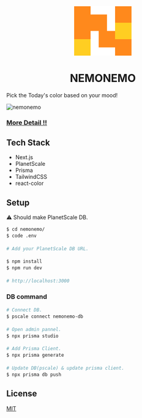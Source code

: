 
<div align="center">
  <img src="/public/Nemo.svg" width="150" >
  <h1>NEMONEMO</h1>
</div>

Pick the Today's color based on your mood!

![nemonemo](https://user-images.githubusercontent.com/21287797/169677807-15dbcad5-3afd-4521-91ae-225728d3a3d4.gif)


### [More Detail !!](https://miniredpanda.notion.site/NEMONEMO-8a044fd3b86b43ddac1da8bd25e2c9b0)

## Tech Stack

- Next.js
- PlanetScale
- Prisma
- TailwindCSS
- react-color

## Setup
⚠️ Should make PlanetScale DB.

```bash
$ cd nemonemo/
$ code .env

# Add your PlanetScale DB URL.

$ npm install
$ npm run dev

# http://localhost:3000
```

### DB command

```bash
# Connect DB.
$ pscale connect nemonemo-db

# Open admin pannel.
$ npx prisma studio

# Add Prisma Client.
$ npx prisma generate

# Update DB(pscale) & update prisma client.
$ npx prisma db push

```

## License

[MIT](https://choosealicense.com/licenses/mit/)
